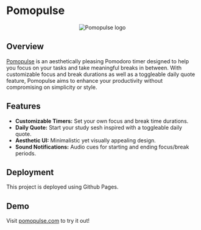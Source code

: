 # Pomopulse
<p align="center"> <img src="https://github.com/Tyler-JP/pomopulse/assets/38478767/323f4634-29d0-47fd-aa4e-e942249c3e20" alt="Pomopulse logo"> </p>

## Overview

[Pomopulse](pomopulse.com) is an aesthetically pleasing Pomodoro timer designed to help you focus on your tasks and take meaningful breaks in between. With customizable focus and break durations as well as a toggleable daily quote feature, Pomopulse aims to enhance your productivity without compromising on simplicity or style.

## Features

* **Customizable Timers:** Set your own focus and break time durations.
* **Daily Quote:** Start your study sesh inspired with a toggleable daily quote.
* **Aesthetic UI:** Minimalistic yet visually appealing design.
* **Sound Notifications:** Audio cues for starting and ending focus/break periods.

## Deployment

This project is deployed using Github Pages.


## Demo

Visit [pomopulse.com](pomopulse.com) to try it out!
